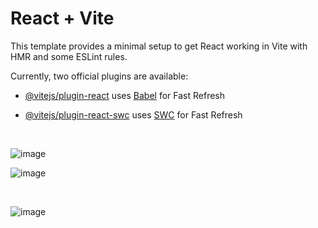 # React + Vite

This template provides a minimal setup to get React working in Vite with HMR and some ESLint rules.

Currently, two official plugins are available:

- [@vitejs/plugin-react](https://github.com/vitejs/vite-plugin-react/blob/main/packages/plugin-react/README.md) uses [Babel](https://babeljs.io/) for Fast Refresh
- [@vitejs/plugin-react-swc](https://github.com/vitejs/vite-plugin-react-swc) uses [SWC](https://swc.rs/) for Fast Refresh

  <br>
![image](https://github.com/ArhamShameem/Password-Manager/assets/107719356/c5c69432-3b95-4f92-99c1-3fd1de0c4b3e)
<br>

![image](https://github.com/ArhamShameem/Password-Manager/assets/107719356/716fb62b-c880-4748-8b2f-ba083ef23404)

<br>

![image](https://github.com/ArhamShameem/Password-Manager/assets/107719356/b5edbfd7-73fb-40a9-917c-fcbb1dadfa45)


